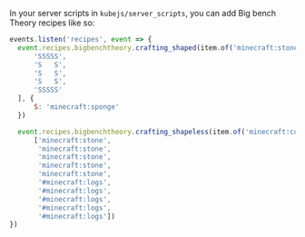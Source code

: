 In your server scripts in `kubejs/server_scripts`, you can add Big bench Theory recipes like so:
```javascript
events.listen('recipes', event => {
  event.recipes.bigbenchtheory.crafting_shaped(item.of('minecraft:stone', 3), [
      'SSSSS',
      'S   S',
      'S   S',
      'S   S',
      'SSSSS'
  ], {
      S: 'minecraft:sponge'
  })

  event.recipes.bigbenchtheory.crafting_shapeless(item.of('minecraft:cobblestone', 4),
      ['minecraft:stone',
       'minecraft:stone',
       'minecraft:stone',
       'minecraft:stone',
       'minecraft:stone',
       '#minecraft:logs',
       '#minecraft:logs',
       '#minecraft:logs',
       '#minecraft:logs',
       '#minecraft:logs'])
})
```